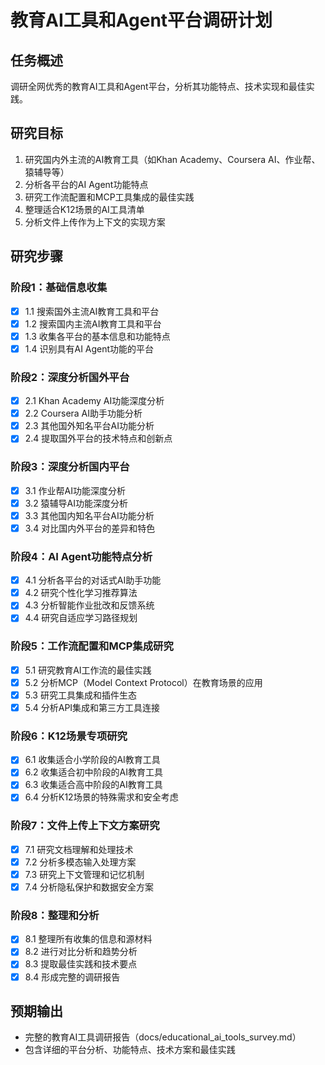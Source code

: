 # 教育AI工具和Agent平台调研计划

## 任务概述
调研全网优秀的教育AI工具和Agent平台，分析其功能特点、技术实现和最佳实践。

## 研究目标
1. 研究国内外主流的AI教育工具（如Khan Academy、Coursera AI、作业帮、猿辅导等）
2. 分析各平台的AI Agent功能特点
3. 研究工作流配置和MCP工具集成的最佳实践
4. 整理适合K12场景的AI工具清单
5. 分析文件上传作为上下文的实现方案

## 研究步骤

### 阶段1：基础信息收集
- [x] 1.1 搜索国外主流AI教育工具和平台
- [x] 1.2 搜索国内主流AI教育工具和平台
- [x] 1.3 收集各平台的基本信息和功能特点
- [x] 1.4 识别具有AI Agent功能的平台

### 阶段2：深度分析国外平台
- [x] 2.1 Khan Academy AI功能深度分析
- [x] 2.2 Coursera AI助手功能分析
- [x] 2.3 其他国外知名平台AI功能分析
- [x] 2.4 提取国外平台的技术特点和创新点

### 阶段3：深度分析国内平台
- [x] 3.1 作业帮AI功能深度分析
- [x] 3.2 猿辅导AI功能深度分析
- [x] 3.3 其他国内知名平台AI功能分析
- [x] 3.4 对比国内外平台的差异和特色

### 阶段4：AI Agent功能特点分析
- [x] 4.1 分析各平台的对话式AI助手功能
- [x] 4.2 研究个性化学习推荐算法
- [x] 4.3 分析智能作业批改和反馈系统
- [x] 4.4 研究自适应学习路径规划

### 阶段5：工作流配置和MCP集成研究
- [x] 5.1 研究教育AI工作流的最佳实践
- [x] 5.2 分析MCP（Model Context Protocol）在教育场景的应用
- [x] 5.3 研究工具集成和插件生态
- [x] 5.4 分析API集成和第三方工具连接

### 阶段6：K12场景专项研究
- [x] 6.1 收集适合小学阶段的AI教育工具
- [x] 6.2 收集适合初中阶段的AI教育工具
- [x] 6.3 收集适合高中阶段的AI教育工具
- [x] 6.4 分析K12场景的特殊需求和安全考虑

### 阶段7：文件上传上下文方案研究
- [x] 7.1 研究文档理解和处理技术
- [x] 7.2 分析多模态输入处理方案
- [x] 7.3 研究上下文管理和记忆机制
- [x] 7.4 分析隐私保护和数据安全方案

### 阶段8：整理和分析
- [x] 8.1 整理所有收集的信息和源材料
- [x] 8.2 进行对比分析和趋势分析
- [x] 8.3 提取最佳实践和技术要点
- [x] 8.4 形成完整的调研报告

## 预期输出
- 完整的教育AI工具调研报告（docs/educational_ai_tools_survey.md）
- 包含详细的平台分析、功能特点、技术方案和最佳实践